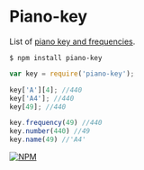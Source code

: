 # Piano-key

List of [piano key and frequencies](http://en.wikipedia.org/wiki/Piano_key_frequencies).

`$ npm install piano-key`

```js
var key = require('piano-key');

key['A'][4]; //440
key['A4']; //440
key[49]; //440

key.frequency(49) //440
key.number(440) //49
key.name(49) //'A4'
```


[![NPM](https://nodei.co/npm/piano-key.png?downloads=true&downloadRank=true&stars=true)](https://nodei.co/npm/piano-key/)